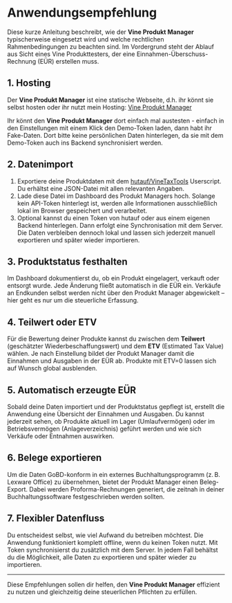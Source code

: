 # Anwendungsempfehlung

Diese kurze Anleitung beschreibt, wie der **Vine Produkt Manager** typischerweise eingesetzt wird und welche rechtlichen Rahmenbedingungen zu beachten sind. Im Vordergrund steht der Ablauf aus Sicht eines Vine Produkttesters, der eine Einnahmen-Überschuss-Rechnung (EÜR) erstellen muss.

## 1. Hosting

Der **Vine Produkt Manager** ist eine statische Webseite, d.h. ihr könnt sie selbst hosten oder ihr nutzt mein Hosting: [Vine Produkt Manager](https://hutauf.github.io/vine-produkt-manager)

Ihr könnt den **Vine Produkt Manager** dort einfach mal austesten - einfach in den Einstellungen mit einem Klick den Demo-Token laden, dann habt ihr Fake-Daten. Dort bitte keine persönlichen Daten hinterlegen, da sie mit dem Demo-Token auch ins Backend synchronisiert werden.


## 2. Datenimport

1. Exportiere deine Produktdaten mit dem [hutauf/VineTaxTools](https://github.com/hutauf/VineTaxTools/) Userscript. Du erhältst eine JSON-Datei mit allen relevanten Angaben.
2. Lade diese Datei im Dashboard des Produkt Managers hoch. Solange kein API-Token hinterlegt ist, werden alle Informationen ausschließlich lokal im Browser gespeichert und verarbeitet.
3. Optional kannst du einen Token von hutauf oder aus einem eigenen Backend hinterlegen. Dann erfolgt eine Synchronisation mit dem Server. Die Daten verbleiben dennoch lokal und lassen sich jederzeit manuell exportieren und später wieder importieren.

## 3. Produktstatus festhalten

Im Dashboard dokumentierst du, ob ein Produkt eingelagert, verkauft oder entsorgt wurde. Jede Änderung fließt automatisch in die EÜR ein. Verkäufe an Endkunden selbst werden nicht über den Produkt Manager abgewickelt – hier geht es nur um die steuerliche Erfassung.

## 4. Teilwert oder ETV

Für die Bewertung deiner Produkte kannst du zwischen dem **Teilwert** (geschätzter Wiederbeschaffungswert) und dem **ETV** (Estimated Tax Value) wählen. Je nach Einstellung bildet der Produkt Manager damit die Einnahmen und Ausgaben in der EÜR ab. Produkte mit ETV=0 lassen sich auf Wunsch global ausblenden.

## 5. Automatisch erzeugte EÜR

Sobald deine Daten importiert und der Produktstatus gepflegt ist, erstellt die Anwendung eine Übersicht der Einnahmen und Ausgaben. Du kannst jederzeit sehen, ob Produkte aktuell im Lager (Umlaufvermögen) oder im Betriebsvermögen (Anlageverzeichnis) geführt werden und wie sich Verkäufe oder Entnahmen auswirken.

## 6. Belege exportieren

Um die Daten GoBD-konform in ein externes Buchhaltungsprogramm (z. B. Lexware Office) zu übernehmen, bietet der Produkt Manager einen Beleg-Export. Dabei werden Proforma-Rechnungen generiert, die zeitnah in deiner Buchhaltungssoftware festgeschrieben werden sollten.

## 7. Flexibler Datenfluss

Du entscheidest selbst, wie viel Aufwand du betreiben möchtest. Die Anwendung funktioniert komplett offline, wenn du keinen Token nutzt. Mit Token synchronisierst du zusätzlich mit dem Server. In jedem Fall behältst du die Möglichkeit, alle Daten zu exportieren und später wieder zu importieren.

---

Diese Empfehlungen sollen dir helfen, den **Vine Produkt Manager** effizient zu nutzen und gleichzeitig deine steuerlichen Pflichten zu erfüllen.
